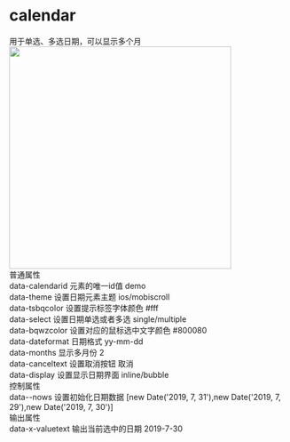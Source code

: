 # calendar
用于单选、多选日期，可以显示多个月<br>
<img src="http://www.wware.org/img/rrqq.png" width="400px"><br>
普通属性<br>
data-calendarid	元素的唯一id值	demo<br>
data-theme	设置日期元素主题	ios/mobiscroll<br>
data-tsbqcolor	设置提示标签字体颜色	#fff<br>
data-select	设置日期单选或者多选	single/multiple<br>
data-bqwzcolor	设置对应的鼠标选中文字颜色	#800080<br>
data-dateformat	日期格式	yy-mm-dd<br>
data-months	显示多月份	2<br>
data-canceltext	设置取消按钮	取消<br>
data-display	设置显示日期界面	inline/bubble<br>
控制属性<br>
data--nows	设置初始化日期数据	[new Date('2019, 7, 31'),new Date('2019, 7, 29'),new Date('2019, 7, 30')]<br>
输出属性<br>
data-x-valuetext	输出当前选中的日期	2019-7-30<br>
